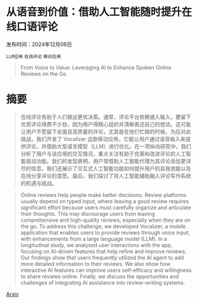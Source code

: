 # 从语音到价值：借助人工智能随时提升在线口语评论

发布时间：2024年12月06日

`LLM应用` `在线评论` `移动应用`

> From Voice to Value: Leveraging AI to Enhance Spoken Online Reviews on the Go

# 摘要

> 在线评论有助于人们做出更优决策。通常，评论平台依赖键入输入，要留下优质评论得费不少劲，因为用户得精心组织并清晰表述自己的想法。这可能让用户不愿留下全面且高质量的评论，尤其是在他们忙碌的时候。为应对此挑战，我们开发了 Vocalizer 这款移动应用，它能让用户通过语音输入来提供评论，并借助大型语言模型（LLM）进行优化。在一项纵向研究中，我们分析了用户与该应用的交互情况，重点关注有助于完善和改进评论的人工智能驱动功能。我们的发现表明，用户常借助人工智能代理为其评论添加更详尽的信息。我们还展示了交互式人工智能功能如何提升用户的自我效能以及在线分享评论的意愿。最后，我们探讨了将人工智能辅助融入评论写作系统的机遇与挑战。

> Online reviews help people make better decisions. Review platforms usually depend on typed input, where leaving a good review requires significant effort because users must carefully organize and articulate their thoughts. This may discourage users from leaving comprehensive and high-quality reviews, especially when they are on the go. To address this challenge, we developed Vocalizer, a mobile application that enables users to provide reviews through voice input, with enhancements from a large language model (LLM). In a longitudinal study, we analysed user interactions with the app, focusing on AI-driven features that help refine and improve reviews. Our findings show that users frequently utilized the AI agent to add more detailed information to their reviews. We also show how interactive AI features can improve users self-efficacy and willingness to share reviews online. Finally, we discuss the opportunities and challenges of integrating AI assistance into review-writing systems.

[Arxiv](https://arxiv.org/abs/2412.05445)